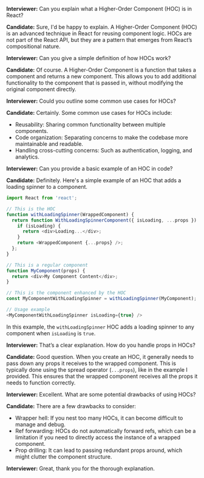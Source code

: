 **Interviewer:** Can you explain what a Higher-Order Component (HOC) is in React?

**Candidate:** Sure, I'd be happy to explain. A Higher-Order Component (HOC) is an advanced technique in React for reusing component logic. HOCs are not part of the React API, but they are a pattern that emerges from React’s compositional nature.

**Interviewer:** Can you give a simple definition of how HOCs work?

**Candidate:** Of course. A Higher-Order Component is a function that takes a component and returns a new component. This allows you to add additional functionality to the component that is passed in, without modifying the original component directly.

**Interviewer:** Could you outline some common use cases for HOCs?

**Candidate:** Certainly. Some common use cases for HOCs include:
- Reusability: Sharing common functionality between multiple components.
- Code organization: Separating concerns to make the codebase more maintainable and readable.
- Handling cross-cutting concerns: Such as authentication, logging, and analytics.

**Interviewer:** Can you provide a basic example of an HOC in code?

**Candidate:** Definitely. Here's a simple example of an HOC that adds a loading spinner to a component.

```javascript
import React from 'react';

// This is the HOC
function withLoadingSpinner(WrappedComponent) {
  return function WithLoadingSpinnerComponent({ isLoading, ...props }) {
    if (isLoading) {
      return <div>Loading...</div>;
    }
    return <WrappedComponent {...props} />;
  };
}

// This is a regular component
function MyComponent(props) {
  return <div>My Component Content</div>;
}

// This is the component enhanced by the HOC
const MyComponentWithLoadingSpinner = withLoadingSpinner(MyComponent);

// Usage example
<MyComponentWithLoadingSpinner isLoading={true} />
```

In this example, the `withLoadingSpinner` HOC adds a loading spinner to any component when `isLoading` is `true`.

**Interviewer:** That’s a clear explanation. How do you handle props in HOCs?

**Candidate:** Good question. When you create an HOC, it generally needs to pass down any props it receives to the wrapped component. This is typically done using the spread operator (`...props`), like in the example I provided. This ensures that the wrapped component receives all the props it needs to function correctly.

**Interviewer:** Excellent. What are some potential drawbacks of using HOCs?

**Candidate:** There are a few drawbacks to consider:
- Wrapper hell: If you nest too many HOCs, it can become difficult to manage and debug.
- Ref forwarding: HOCs do not automatically forward refs, which can be a limitation if you need to directly access the instance of a wrapped component.
- Prop drilling: It can lead to passing redundant props around, which might clutter the component structure.

**Interviewer:** Great, thank you for the thorough explanation.
